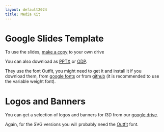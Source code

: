 ```yaml
---
layout: default2024
title: Media Kit
---
```


# Google Slides Template

To use the slides, [make a copy](https://docs.google.com/presentation/d/1wg4V4jaXuHR6Ue0mAK9z21es2OiYH0pS-RWAb-pxngo/copy) to your own drive

You can also download as [PPTX](https://docs.google.com/presentation/d/1wg4V4jaXuHR6Ue0mAK9z21es2OiYH0pS-RWAb-pxngo/export/pptx) or [ODP](https://docs.google.com/presentation/d/1wg4V4jaXuHR6Ue0mAK9z21es2OiYH0pS-RWAb-pxngo/export/odp).

They use the font Outfit, you might need to get it and install it if you download them, from [google fonts](https://fonts.google.com/specimen/Outfit) or from [github](https://github.com/Outfitio/Outfit-Fonts) (it is recommended to use the variable weight font).


# Logos and Banners

You can get a selection of logos and banners for I3D from our [google drive](https://drive.google.com/drive/folders/1_bBLz6RELj5dwNLNSxQxEthmx_s-TFgR).

Again, for the SVG versions you will probably need the [Outfit](https://fonts.google.com/specimen/Outfit) font.

